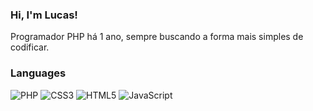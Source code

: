 ### Hi, I'm Lucas!

Programador PHP há 1 ano, sempre buscando a forma mais simples de codificar.

### Languages

![PHP](https://img.shields.io/badge/php-%23777BB4.svg?style=flat&logo=php&logoColor=white)
![CSS3](https://img.shields.io/badge/css3-%231572B6.svg?style=flat&logo=css3&logoColor=white)
![HTML5](https://img.shields.io/badge/html5-%23E34F26.svg?style=flat&logo=html5&logoColor=white)
![JavaScript](https://img.shields.io/badge/javascript-%23323330.svg?style=flat&logo=javascript&logoColor=%23F7DF1E)
